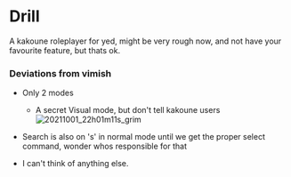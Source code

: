 # Drill
A kakoune roleplayer for yed, might be very rough now, and not have your favourite feature, but thats ok.

### Deviations from vimish
* Only 2 modes
    * A secret Visual mode, but don't tell kakoune users
    ![20211001_22h01m11s_grim](https://user-images.githubusercontent.com/71751817/135701850-bddce287-dd75-4bf9-8a95-dbc4c876c4a3.png)

* Search is also on 's' in normal mode until we get the proper select command, wonder whos responsible for that
* I can't think of anything else.
